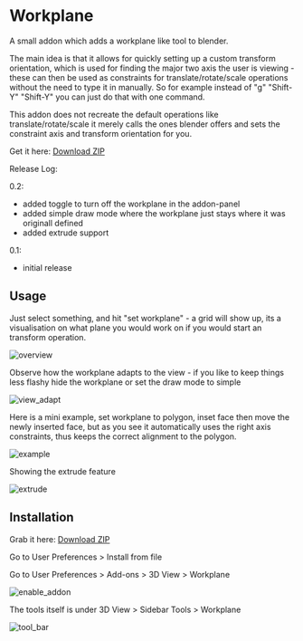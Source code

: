 # Workplane

A small addon which adds a workplane like tool to blender.

The main idea is that it allows for quickly setting up a custom transform orientation, which is used for finding the major two axis the user is viewing - these can then be used as constraints for translate/rotate/scale operations without the need to type it in manually. So for example instead of "g" "Shift-Y" "Shift-Y" you can just do that with one command.

This addon does not recreate the default operations like translate/rotate/scale it merely calls the ones blender offers and sets the constraint axis and transform orientation for you.

Get it here: [Download ZIP](https://github.com/BenjaminSauder/Workplane/raw/master/release/workplane.zip)

Release Log:

0.2: 	
- added toggle to turn off the workplane in the addon-panel 
- added simple draw mode where the workplane just stays where it was originall defined
- added extrude support

0.1:
- initial release


## Usage
Just select something, and hit "set workplane" - a grid will show up, its a visualisation on what plane you would work on if you would start an transform operation.

![overview](https://github.com/BenjaminSauder/Workplane/blob/master/doc/overview.png)

Observe how the workplane adapts to the view - if you like to keep things less flashy hide the workplane or set the draw mode to simple

![view_adapt](https://github.com/BenjaminSauder/Workplane/blob/master/doc/view_adapt.gif)


Here is a mini example, set workplane to polygon, inset face then move the newly inserted face, but as you see it automatically uses the right axis constraints, thus keeps the correct alignment to the polygon. 

![example](https://github.com/BenjaminSauder/Workplane/blob/master/doc/example.gif)

Showing the extrude feature 

![extrude](https://github.com/BenjaminSauder/Workplane/blob/master/doc/extrude.gif)



## Installation
Grab it here: [Download ZIP](https://github.com/BenjaminSauder/Workplane/raw/master/release/workplane.zip)

Go to User Preferences > Install from file 

Go to User Preferences > Add-ons > 3D View > Workplane

![enable_addon](https://github.com/BenjaminSauder/Workplane/blob/master/doc/enable_addon.png)

The tools itself is under 3D View > Sidebar Tools > Workplane

![tool_bar](https://github.com/BenjaminSauder/Workplane/blob/master/doc/tool_bar.png)
